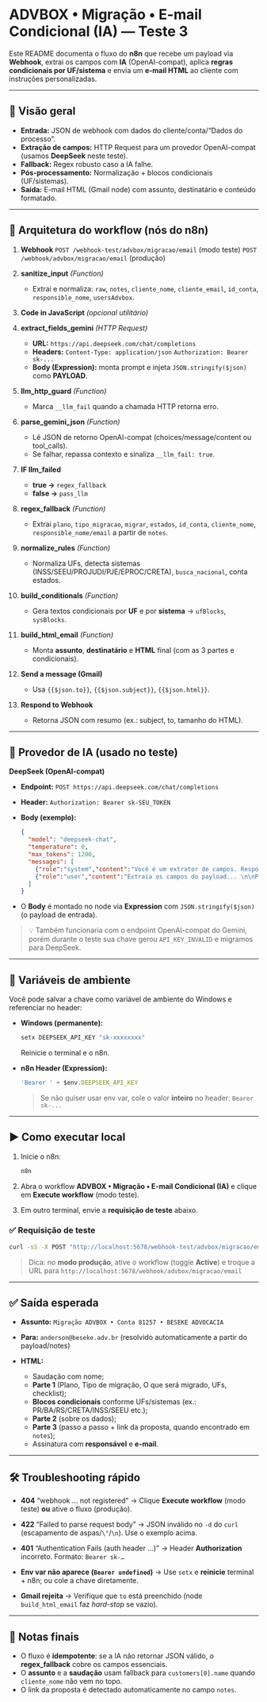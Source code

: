 # ADVBOX • Migração • E-mail Condicional (IA) — **Teste 3**

Este README documenta o fluxo do **n8n** que recebe um payload via **Webhook**, extrai os campos com **IA** (OpenAI-compat), aplica **regras condicionais por UF/sistema** e envia um **e-mail HTML** ao cliente com instruções personalizadas.

---

## 📌 Visão geral

* **Entrada:** JSON de webhook com dados do cliente/conta/“Dados do processo”.
* **Extração de campos:** HTTP Request para um provedor OpenAI-compat (usamos **DeepSeek** neste teste).
* **Fallback:** Regex robusto caso a IA falhe.
* **Pós-processamento:** Normalização + blocos condicionais (UF/sistemas).
* **Saída:** E-mail HTML (Gmail node) com assunto, destinatário e conteúdo formatado.

---

## 🧭 Arquitetura do workflow (nós do n8n)

1. **Webhook**
   `POST /webhook-test/advbox/migracao/email` (modo teste)
   `POST /webhook/advbox/migracao/email` (produção)

2. **sanitize_input** *(Function)*

   * Extrai e normaliza: `raw`, `notes`, `cliente_nome`, `cliente_email`, `id_conta`, `responsible_nome`, `usersAdvbox`.

3. **Code in JavaScript** *(opcional utilitário)*

4. **extract_fields_gemini** *(HTTP Request)*

   * **URL:** `https://api.deepseek.com/chat/completions`
   * **Headers:**
     `Content-Type: application/json`
     `Authorization: Bearer sk-...`
   * **Body (Expression):** monta prompt e injeta `JSON.stringify($json)` como **PAYLOAD**.

5. **llm_http_guard** *(Function)*

   * Marca `__llm_fail` quando a chamada HTTP retorna erro.

6. **parse_gemini_json** *(Function)*

   * Lê JSON de retorno OpenAI-compat (choices/message/content ou tool_calls).
   * Se falhar, repassa contexto e sinaliza `__llm_fail: true`.

7. **IF llm_failed**

   * **true →** `regex_fallback`
   * **false →** `pass_llm`

8. **regex_fallback** *(Function)*

   * Extrai `plano`, `tipo_migracao`, `migrar`, `estados`, `id_conta`, `cliente_nome`, `responsible_nome/email` a partir de `notes`.

9. **normalize_rules** *(Function)*

   * Normaliza UFs, detecta sistemas (INSS/SEEU/PROJUDI/PJE/EPROC/CRETA), `busca_nacional`, conta estados.

10. **build_conditionals** *(Function)*

    * Gera textos condicionais por **UF** e por **sistema** → `ufBlocks`, `sysBlocks`.

11. **build_html_email** *(Function)*

    * Monta **assunto**, **destinatário** e **HTML** final (com as 3 partes e condicionais).

12. **Send a message (Gmail)**

    * Usa `{{$json.to}}`, `{{$json.subject}}`, `{{$json.html}}`.

13. **Respond to Webhook**

    * Retorna JSON com resumo (ex.: subject, to, tamanho do HTML).



---

## 🧩 Provedor de IA (usado no teste)

**DeepSeek (OpenAI-compat)**

* **Endpoint:** `POST https://api.deepseek.com/chat/completions`
* **Header:** `Authorization: Bearer sk-SEU_TOKEN`
* **Body (exemplo):**

  ```json
  {
    "model": "deepseek-chat",
    "temperature": 0,
    "max_tokens": 1200,
    "messages": [
      {"role":"system","content":"Você é um extrator de campos. Responda APENAS com JSON válido."},
      {"role":"user","content":"Extraia os campos do payload... \n\nPAYLOAD:\n<JSON aqui>"}
    ]
  }
  ```
* O **Body** é montado no node via **Expression** com `JSON.stringify($json)` (o payload de entrada).

> 💡 Também funcionaria com o endpoint OpenAI-compat do Gemini, porém durante o teste sua chave gerou `API_KEY_INVALID` e migramos para DeepSeek.

---

## 🔧 Variáveis de ambiente

Você pode salvar a chave como variável de ambiente do Windows e referenciar no header:

* **Windows (permanente):**

  ```cmd
  setx DEEPSEEK_API_KEY "sk-xxxxxxxx"
  ```

  Reinicie o terminal e o n8n.

* **n8n Header (Expression):**

  ```js
  'Bearer ' + $env.DEEPSEEK_API_KEY
  ```

  > Se não quiser usar env var, cole o valor **inteiro** no header: `Bearer sk-...`

---

## ▶️ Como executar local

1. Inicie o n8n:

   ```cmd
   n8n
   ```
2. Abra o workflow **ADVBOX • Migração • E-mail Condicional (IA)** e clique em **Execute workflow** (modo teste).
3. Em outro terminal, envie a **requisição de teste** abaixo.

### ✅ Requisição de teste

```cmd
curl -sS -X POST "http://localhost:5678/webhook-test/advbox/migracao/email" -H "Content-Type: application/json" -d "{\"id_conta\":\"81257\",\"nome_cliente\":\"BESEKE ADVOCACIA\",\"cliente_email\":\"anderson@beseke.adv.br\",\"Dados de usuários ADVBOX\":[{\"id\":1,\"users\":[{\"id\":47753,\"name\":\"ARTHUR SANTOS\",\"email\":\"AGATA.SANTOS@ADVBOX.COM.BR\"},{\"id\":5395,\"name\":\"ALAN VITAL\",\"email\":\"ALAN.VITAL@ADVBOX.COM.BR\"}]}],\"Dados do processo\":[{\"protocol_number\":\"81257\",\"type\":\"MIGRAÇÃO POR TRIBUNAIS\",\"group\":\"BANCA JURIDICA\",\"responsible_id\":5395,\"responsible\":\"ALAN VITAL\",\"notes\":\"ID da conta: 81257\\nPlano: Banca Jurídica\\n---\\nMigração por: tribunais com validação\\nResponsável: Anderson Beseke\\nE-mail: anderson@beseke.adv.br\\n----\\nPessoas\\nProcessos\\n---\\nDiários: Maranhão, Santa Catarina, São Paulo.\\nIntimações eletrônicas: Diário Oficial e DJEN.\\nLink da proposta: https://f005.backblazeb2.com/file/Backup-AD/Propostas/proposta_final_id_81257.pdf\"}]}"
```

> Dica: no **modo produção**, ative o workflow (toggle **Active**) e troque a URL para
> `http://localhost:5678/webhook/advbox/migracao/email`

---

## ✅ Saída esperada

* **Assunto:** `Migração ADVBOX • Conta 81257 • BESEKE ADVOCACIA`
* **Para:** `anderson@beseke.adv.br` (resolvido automaticamente a partir do payload/notes)
* **HTML:**

  * Saudação com nome;
  * **Parte 1** (Plano, Tipo de migração, O que será migrado, UFs, checklist);
  * **Blocos condicionais** conforme UFs/sistemas (ex.: PR/BA/RS/CRETA/INSS/SEEU etc.);
  * **Parte 2** (sobre os dados);
  * **Parte 3** (passo a passo + link da proposta, quando encontrado em `notes`);
  * Assinatura com **responsável** e **e-mail**.

---

## 🛠️ Troubleshooting rápido

* **404** “webhook … not registered”
  → Clique **Execute workflow** (modo teste) **ou** ative o fluxo (produção).

* **422** “Failed to parse request body”
  → JSON inválido no `-d` do `curl` (escapamento de aspas/`\"`/`\n`). Use o exemplo acima.

* **401** “Authentication Fails (auth header …)”
  → Header **Authorization** incorreto. Formato: `Bearer sk-…`

* **Env var não aparece (`Bearer undefined`)**
  → Use `setx` e **reinicie** terminal + n8n; ou cole a chave diretamente.

* **Gmail rejeita**
  → Verifique que `to` está preenchido (node `build_html_email` faz *hard-stop* se vazio).

---

## 📄 Notas finais

* O fluxo é **idempotente**: se a IA não retornar JSON válido, o **regex_fallback** cobre os campos essenciais.
* O **assunto** e a **saudação** usam fallback para `customers[0].name` quando `cliente_nome` não vem no topo.
* O link da proposta é detectado automaticamente no campo `notes`.

